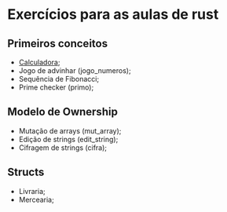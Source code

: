 # Exercícios para as aulas de rust
## Primeiros conceitos
- [Calculadora](https://github.com/beatrizgsoares/aulas-rust/tree/main/calculadora);
- Jogo de advinhar (jogo_numeros);
- Sequência de Fibonacci;
- Prime checker (primo);

## Modelo de Ownership
- Mutação de arrays (mut_array);
- Edição de strings (edit_string);
- Cifragem de strings (cifra);

## Structs
- Livraria;
- Mercearia;
  
